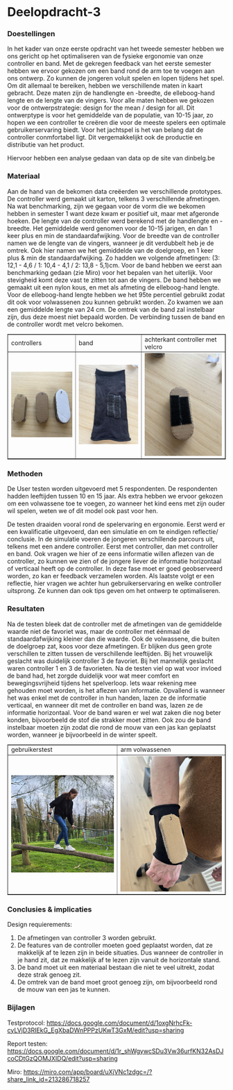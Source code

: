 # Deelopdracht-3

### Doestellingen
In het kader van onze eerste opdracht van het tweede semester hebben we ons gericht op het optimaliseren van de fysieke ergonomie van onze controller en band. Met de gekregen feedback van het eerste semester hebben we ervoor gekozen om een band rond de arm toe te voegen aan ons ontwerp. Zo kunnen de jongeren voluit spelen en lopen tijdens het spel. Om dit allemaal te bereiken, hebben we verschillende maten in kaart gebracht. Deze maten zijn de handlengte en -breedte, de elleboog-hand lengte en de lengte van de vingers. Voor alle maten hebben we gekozen voor de ontwerpstrategie: design for the mean / design for all. Dit ontwerptype is voor het gemiddelde van de populatie, van 10-15 jaar, zo hopen we een controller te creëren die voor de meeste spelers een optimale gebruikerservaring biedt. Voor het jachtspel is het van belang dat de controller conmfortabel ligt. Dit vergemakkelijkt ook de productie en distributie van het product. 

Hiervoor hebben een analyse gedaan van data op de site van dinbelg.be

### Materiaal
Aan de hand van de bekomen data creëerden we verschillende prototypes. De controller werd gemaakt uit karton, telkens 3 verschillende afmetingen. Na wat benchmarking, zijn we gegaan voor de vorm die we bekomen hebben in semester 1 want deze kwam er positief uit, maar met afgeronde hoeken. De lengte van de controller werd berekend met de handlengte en -breedte. Het gemiddelde werd genomen voor de 10-15 jarigen, en dan 1 keer plus en min de standaardafwijking. Voor de breedte van de controller namen we de lengte van de vingers, wanneer je dit verdubbelt heb je de omtrek. Ook hier namen we het gemiddelde van de doelgroep, en 1 keer plus & min de standaardafwijking. Zo hadden we volgende afmetingen: (3: 12,1 - 4,6 / 1: 10,4 - 4,1 / 2: 13,8 - 5,1)cm. 
Voor de band hebben we eerst aan benchmarking gedaan (zie Miro) voor het bepalen van het uiterlijk. Voor stevigheid komt deze vast te zitten tot aan de vingers. De band hebben we gemaakt uit een nylon kous, en met als afmeting de elleboog-hand lengte. Voor de elleboog-hand lengte hebben we het 95te percentiel gebruikt zodat dit ook voor volwassenen zou kunnen gebruikt worden. Zo kwamen we aan een gemiddelde lengte van 24 cm. De omtrek van de band zal instelbaar zijn, dus deze moest niet bepaald worden. De verbinding tussen de band en de controller wordt met velcro bekomen.
<table border="1">
    <tr>
        <td>controllers</td>
        <td>band</td>
        <td>achterkant controller met velcro</td>
    </tr>
    <tr>
        <td><img src="afbeeldingen deelopdracht 3/3controllers.png" width="100%"/></td>
        <td><img src="afbeeldingen deelopdracht 3/band .png" width="100%"/></td>
        <td><img src="afbeeldingen deelopdracht 3/velcro.png" width="100%"/></td>
    </tr>
</table>

### Methoden

De User testen worden uitgevoerd met 5 respondenten. De respondenten hadden leeftijden tussen 10 en 15 jaar. Als extra hebben we ervoor gekozen om een volwassene toe te voegen, zo wanneer het kind eens met zijn ouder wil spelen, weten we of dit model ook past voor hen. 

De testen draaiden vooral rond de spelervaring en ergonomie. Eerst werd er een kwalificatie uitgevoerd, dan een simulatie en om te eindigen reflectie/ conclusie. In de simulatie voeren de jongeren verschillende parcours uit, telkens met een andere controller. Eerst met controller, dan met controller en band. Ook vragen we hier of ze eens informatie willen aflezen van de controller, zo kunnen we zien of de jongere liever de informatie horizontaal of verticaal heeft op de controller. In deze fase moet er goed geobserveerd worden, zo kan er feedback verzamelen worden. 
Als laatste volgt er een reflectie, hier vragen we achter hun gebruikerservaring en welke controller uitsprong. Ze kunnen dan ook tips geven om het ontwerp te optimaliseren.

### Resultaten
Na de testen bleek dat de controller met de afmetingen van de gemiddelde waarde niet de favoriet was, maar de controller met éénmaal de standaardafwijking kleiner dan die waarde. Ook de volwassene, die buiten de doelgroep zat, koos voor deze afmetingen. Er blijken dus geen grote verschillen te zitten tussen de verschillende leeftijden. Bij het vrouwelijk geslacht was duidelijk controller 3 de favoriet. Bij het mannelijk geslacht waren controller 1 en 3 de favorieten. Na de testen viel op wat voor invloed de band had, het zorgde duidelijk voor wat meer comfort en bewegingsvrijheid tijdens het spelverloop. Iets waar rekening mee gehouden moet worden, is het aflezen van informatie. Opvallend is wanneer het was enkel met de controller in hun handen, lazen ze de informatie verticaal, en wanneer dit met de controller en band was, lazen ze de informatie horizontaal.  Voor de band waren er wel wat zaken die nog beter konden, bijvoorbeeld de stof die strakker moet zitten. Ook zou de band instelbaar moeten zijn zodat die rond de mouw van een jas kan geplaatst worden, wanneer je bijvoorbeeld in de winter speelt.
<table border="1">
    <tr>
        <td>gebruikerstest</td>
        <td>arm volwassenen</td>
    </tr>
    <tr>
        <td><img src="afbeeldingen deelopdracht 3/gebruikerstest.png" width="100%"/></td>
        <td><img src="afbeeldingen deelopdracht 3/arm volwassen.png" width="100%"/></td>
    </tr>
</table>

### Conclusies & implicaties
Design requierements:
1. De afmetingen van controller 3 worden gebruikt.
2. De features van de controller moeten goed geplaatst worden, dat ze makkelijk af te lezen zijn in beide situaties. Dus wanneer de controller in je hand zit, dat ze makkelijk af te lezen zijn vanuit de horizontale stand.
3. De band moet uit een materiaal bestaan die niet te veel uitrekt, zodat deze strak genoeg zit.
4. De omtrek van de band moet groot genoeg zijn, om bijvoorbeeld rond de mouw van een jas te kunnen.
### Bijlagen
Testprotocol: https://docs.google.com/document/d/1oxgNrhcFk-cyLVjD3RIEkG_EgXbaDWnPPPzUKwT3GxM/edit?usp=sharing 

Report testen: https://docs.google.com/document/d/1r_shWgywcSDu3Vw36urfKN32AsDJcoCDtGzQOMJXIDQ/edit?usp=sharing

Miro: https://miro.com/app/board/uXjVNc1zdgc=/?share_link_id=213286718257
